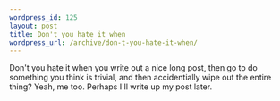 ```yaml
--- 
wordpress_id: 125
layout: post
title: Don't you hate it when
wordpress_url: /archive/don-t-you-hate-it-when/
---
```


<p>Don't you hate it when you write out a nice long post, then go to do something you think is trivial, and then accidentially wipe out the entire thing?  Yeah, me too.  Perhaps I'll write up my post later.</p>
         
